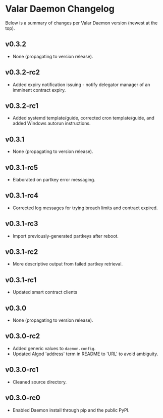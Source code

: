 # Valar Daemon Changelog

Below is a summary of changes per Valar Daemon version (newest at the top).


## v0.3.2

- None (propagating to version release).


## v0.3.2-rc2

- Added expiry notification issuing - notify delegator manager of an imminent contract expiry.


## v0.3.2-rc1

- Added systemd template/guide, corrected cron template/guide, and added Windows autorun instructions.


## v0.3.1

- None (propagating to version release).


## v0.3.1-rc5

- Elaborated on partkey error messaging.


## v0.3.1-rc4

- Corrected log messages for trying breach limits and contract expired.


## v0.3.1-rc3

- Import previously-generated partkeys after reboot.


## v0.3.1-rc2

- More descriptive output from failed partkey retrieval.


## v0.3.1-rc1

- Updated smart contract clients


## v0.3.0

- None (propagating to version release).


## v0.3.0-rc2

- Added generic values to `daemon.config`.
- Updated Algod 'address' term in README to 'URL' to avoid ambiguity.


## v0.3.0-rc1

- Cleaned source directory.


## v0.3.0-rc0

- Enabled Daemon install through pip and the public PyPI.
